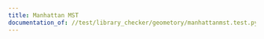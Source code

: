 ```yaml
---
title: Manhattan MST
documentation_of: //test/library_checker/geometory/manhattanmst.test.py
---
```


